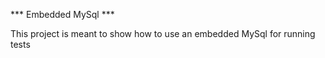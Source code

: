 *** Embedded MySql ***

This project is meant to show how to use an embedded MySql for running tests
